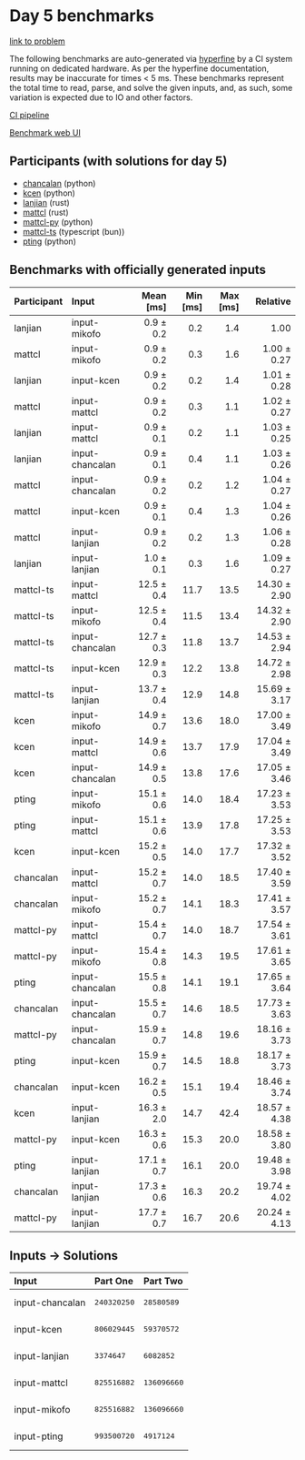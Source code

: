 # Day 5 benchmarks

[link to problem](https://adventofcode.com/2023/day/5)

The following benchmarks are auto-generated via
[hyperfine](https://github.com/sharkdp/hyperfine) by a CI system running on
dedicated hardware. As per the hyperfine documentation, results may be
inaccurate for times < 5 ms. These benchmarks represent the total time to read,
parse, and solve the given inputs, and, as such, some variation is expected due
to IO and other factors.

[CI pipeline](http://ci.papercode.net:8080/teams/main/pipelines/aoc2023)

[Benchmark web UI](https://aoc.ancalagon.black)


## Participants (with solutions for day 5)

- [chancalan](https://github.com/chancalan/aoc2023) (python)
- [kcen](https://github.com/kcen/aoc2023) (python)
- [lanjian](https://github.com/lanjian/aoc-2023) (rust)
- [mattcl](https://github.com/mattcl/aoc2023) (rust)
- [mattcl-py](https://github.com/mattcl/aoc2023-py) (python)
- [mattcl-ts](https://github.com/mattcl/aoc2023-js) (typescript (bun))
- [pting](https://github.com/pting/aoc2023) (python)


## Benchmarks with officially generated inputs

| Participant | Input | Mean [ms] | Min [ms] | Max [ms] | Relative |
|:---|:---|---:|---:|---:|---:|
| lanjian | input-mikofo | 0.9 ± 0.2 | 0.2 | 1.4 | 1.00 |
| mattcl | input-mikofo | 0.9 ± 0.2 | 0.3 | 1.6 | 1.00 ± 0.27 |
| lanjian | input-kcen | 0.9 ± 0.2 | 0.2 | 1.4 | 1.01 ± 0.28 |
| mattcl | input-mattcl | 0.9 ± 0.2 | 0.3 | 1.1 | 1.02 ± 0.27 |
| lanjian | input-mattcl | 0.9 ± 0.1 | 0.2 | 1.1 | 1.03 ± 0.25 |
| lanjian | input-chancalan | 0.9 ± 0.1 | 0.4 | 1.1 | 1.03 ± 0.26 |
| mattcl | input-chancalan | 0.9 ± 0.2 | 0.2 | 1.2 | 1.04 ± 0.27 |
| mattcl | input-kcen | 0.9 ± 0.1 | 0.4 | 1.3 | 1.04 ± 0.26 |
| mattcl | input-lanjian | 0.9 ± 0.2 | 0.2 | 1.3 | 1.06 ± 0.28 |
| lanjian | input-lanjian | 1.0 ± 0.1 | 0.3 | 1.6 | 1.09 ± 0.27 |
| mattcl-ts | input-mattcl | 12.5 ± 0.4 | 11.7 | 13.5 | 14.30 ± 2.90 |
| mattcl-ts | input-mikofo | 12.5 ± 0.4 | 11.5 | 13.4 | 14.32 ± 2.90 |
| mattcl-ts | input-chancalan | 12.7 ± 0.3 | 11.8 | 13.7 | 14.53 ± 2.94 |
| mattcl-ts | input-kcen | 12.9 ± 0.3 | 12.2 | 13.8 | 14.72 ± 2.98 |
| mattcl-ts | input-lanjian | 13.7 ± 0.4 | 12.9 | 14.8 | 15.69 ± 3.17 |
| kcen | input-mikofo | 14.9 ± 0.7 | 13.6 | 18.0 | 17.00 ± 3.49 |
| kcen | input-mattcl | 14.9 ± 0.6 | 13.7 | 17.9 | 17.04 ± 3.49 |
| kcen | input-chancalan | 14.9 ± 0.5 | 13.8 | 17.6 | 17.05 ± 3.46 |
| pting | input-mikofo | 15.1 ± 0.6 | 14.0 | 18.4 | 17.23 ± 3.53 |
| pting | input-mattcl | 15.1 ± 0.6 | 13.9 | 17.8 | 17.25 ± 3.53 |
| kcen | input-kcen | 15.2 ± 0.5 | 14.0 | 17.7 | 17.32 ± 3.52 |
| chancalan | input-mattcl | 15.2 ± 0.7 | 14.0 | 18.5 | 17.40 ± 3.59 |
| chancalan | input-mikofo | 15.2 ± 0.7 | 14.1 | 18.3 | 17.41 ± 3.57 |
| mattcl-py | input-mattcl | 15.4 ± 0.7 | 14.0 | 18.7 | 17.54 ± 3.61 |
| mattcl-py | input-mikofo | 15.4 ± 0.8 | 14.3 | 19.5 | 17.61 ± 3.65 |
| pting | input-chancalan | 15.5 ± 0.8 | 14.1 | 19.1 | 17.65 ± 3.64 |
| chancalan | input-chancalan | 15.5 ± 0.7 | 14.6 | 18.5 | 17.73 ± 3.63 |
| mattcl-py | input-chancalan | 15.9 ± 0.7 | 14.8 | 19.6 | 18.16 ± 3.73 |
| pting | input-kcen | 15.9 ± 0.7 | 14.5 | 18.8 | 18.17 ± 3.73 |
| chancalan | input-kcen | 16.2 ± 0.5 | 15.1 | 19.4 | 18.46 ± 3.74 |
| kcen | input-lanjian | 16.3 ± 2.0 | 14.7 | 42.4 | 18.57 ± 4.38 |
| mattcl-py | input-kcen | 16.3 ± 0.6 | 15.3 | 20.0 | 18.58 ± 3.80 |
| pting | input-lanjian | 17.1 ± 0.7 | 16.1 | 20.0 | 19.48 ± 3.98 |
| chancalan | input-lanjian | 17.3 ± 0.6 | 16.3 | 20.2 | 19.74 ± 4.02 |
| mattcl-py | input-lanjian | 17.7 ± 0.7 | 16.7 | 20.6 | 20.24 ± 4.13 |


## Inputs -> Solutions

| Input | Part One | Part Two |
|:---|:---|:---|
|input-chancalan|<pre>240320250</pre>|<pre>28580589</pre>|
|input-kcen|<pre>806029445</pre>|<pre>59370572</pre>|
|input-lanjian|<pre>3374647</pre>|<pre>6082852</pre>|
|input-mattcl|<pre>825516882</pre>|<pre>136096660</pre>|
|input-mikofo|<pre>825516882</pre>|<pre>136096660</pre>|
|input-pting|<pre>993500720</pre>|<pre>4917124</pre>|